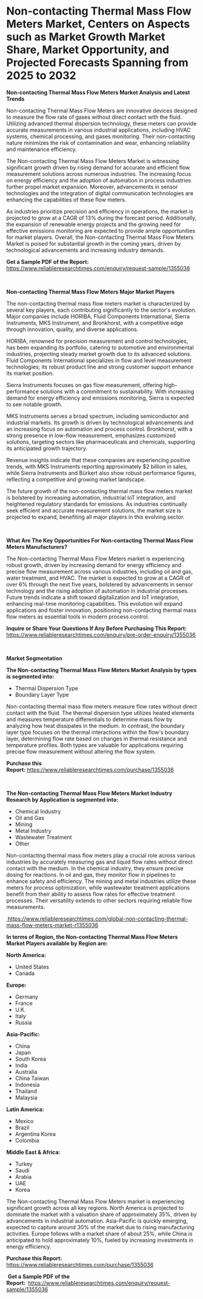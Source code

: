 <p><h1>Non-contacting Thermal Mass Flow Meters Market, Centers on Aspects such as Market Growth Market Share, Market Opportunity, and Projected Forecasts Spanning from 2025 to 2032</h1></p><p><strong>Non-contacting Thermal Mass Flow Meters Market Analysis and Latest Trends</strong></p>
<p><p>Non-contacting Thermal Mass Flow Meters are innovative devices designed to measure the flow rate of gases without direct contact with the fluid. Utilizing advanced thermal dispersion technology, these meters can provide accurate measurements in various industrial applications, including HVAC systems, chemical processing, and gases monitoring. Their non-contacting nature minimizes the risk of contamination and wear, enhancing reliability and maintenance efficiency.</p><p>The Non-contacting Thermal Mass Flow Meters Market is witnessing significant growth driven by rising demand for accurate and efficient flow measurement solutions across numerous industries. The increasing focus on energy efficiency and the adoption of automation in process industries further propel market expansion. Moreover, advancements in sensor technologies and the integration of digital communication technologies are enhancing the capabilities of these flow meters.</p><p>As industries prioritize precision and efficiency in operations, the market is projected to grow at a CAGR of 13% during the forecast period. Additionally, the expansion of renewable energy projects and the growing need for effective emissions monitoring are expected to provide ample opportunities for market players. Overall, the Non-contacting Thermal Mass Flow Meters Market is poised for substantial growth in the coming years, driven by technological advancements and increasing industry demands.</p></p>
<p><strong>Get a Sample PDF of the Report:&nbsp;</strong> <a href="https://www.reliableresearchtimes.com/enquiry/request-sample/1355036?utm_campaign=2771&utm_medium=2&utm_source=Github&utm_content=ia&utm_term=12042025&utm_id=non-contacting-thermal-mass-flow-meters">https://www.reliableresearchtimes.com/enquiry/request-sample/1355036</a></p>
<p>&nbsp;</p>
<p><strong>Non-contacting Thermal Mass Flow Meters Major Market Players</strong></p>
<p><p>The non-contacting thermal mass flow meters market is characterized by several key players, each contributing significantly to the sector's evolution. Major companies include HORIBA, Fluid Components International, Sierra Instruments, MKS Instrument, and Bronkhorst, with a competitive edge through innovation, quality, and diverse applications.</p><p>HORIBA, renowned for precision measurement and control technologies, has been expanding its portfolio, catering to automotive and environmental industries, projecting steady market growth due to its advanced solutions. Fluid Components International specializes in flow and level measurement technologies; its robust product line and strong customer support enhance its market position. </p><p>Sierra Instruments focuses on gas flow measurement, offering high-performance solutions with a commitment to sustainability. With increasing demand for energy efficiency and emissions monitoring, Sierra is expected to see notable growth.</p><p>MKS Instruments serves a broad spectrum, including semiconductor and industrial markets. Its growth is driven by technological advancements and an increasing focus on automation and process control. Bronkhorst, with a strong presence in low-flow measurement, emphasizes customized solutions, targeting sectors like pharmaceuticals and chemicals, supporting its anticipated growth trajectory.</p><p>Revenue insights indicate that these companies are experiencing positive trends, with MKS Instruments reporting approximately $2 billion in sales, while Sierra Instruments and Bürkert also show robust performance figures, reflecting a competitive and growing market landscape. </p><p>The future growth of the non-contacting thermal mass flow meters market is bolstered by increasing automation, industrial IoT integration, and heightened regulatory standards for emissions. As industries continually seek efficient and accurate measurement solutions, the market size is projected to expand, benefiting all major players in this evolving sector.</p></p>
<p>&nbsp;</p>
<p><strong>What Are The Key Opportunities For Non-contacting Thermal Mass Flow Meters Manufacturers?</strong></p>
<p><p>The Non-contacting Thermal Mass Flow Meters market is experiencing robust growth, driven by increasing demand for energy efficiency and precise flow measurement across various industries, including oil and gas, water treatment, and HVAC. The market is expected to grow at a CAGR of over 6% through the next five years, bolstered by advancements in sensor technology and the rising adoption of automation in industrial processes. Future trends indicate a shift toward digitalization and IoT integration, enhancing real-time monitoring capabilities. This evolution will expand applications and foster innovation, positioning non-contacting thermal mass flow meters as essential tools in modern process control.</p></p>
<p><strong>Inquire or Share Your Questions If Any Before Purchasing This Report:</strong> <a href="https://www.reliableresearchtimes.com/enquiry/pre-order-enquiry/1355036?utm_campaign=2771&utm_medium=2&utm_source=Github&utm_content=ia&utm_term=12042025&utm_id=non-contacting-thermal-mass-flow-meters">https://www.reliableresearchtimes.com/enquiry/pre-order-enquiry/1355036</a></p>
<p>&nbsp;</p>
<p><strong>Market Segmentation</strong></p>
<p><strong>The Non-contacting Thermal Mass Flow Meters Market Analysis by types is segmented into:</strong></p>
<p><ul><li>Thermal Dispersion Type</li><li>Boundary Layer Type</li></ul></p>
<p><p>Non-contacting thermal mass flow meters measure flow rates without direct contact with the fluid. The thermal dispersion type utilizes heated elements and measures temperature differentials to determine mass flow by analyzing how heat dissipates in the medium. In contrast, the boundary layer type focuses on the thermal interactions within the flow's boundary layer, determining flow rate based on changes in thermal resistance and temperature profiles. Both types are valuable for applications requiring precise flow measurement without altering the flow system.</p></p>
<p><strong>Purchase this Report:&nbsp;</strong><a href="https://www.reliableresearchtimes.com/purchase/1355036?utm_campaign=2771&utm_medium=2&utm_source=Github&utm_content=ia&utm_term=12042025&utm_id=non-contacting-thermal-mass-flow-meters">https://www.reliableresearchtimes.com/purchase/1355036</a></p>
<p>&nbsp;</p>
<p><strong>The Non-contacting Thermal Mass Flow Meters Market Industry Research by Application is segmented into:</strong></p>
<p><ul><li>Chemical Industry</li><li>Oil and Gas</li><li>Mining</li><li>Metal Industry</li><li>Wastewater Treatment</li><li>Other</li></ul></p>
<p><p>Non-contacting thermal mass flow meters play a crucial role across various industries by accurately measuring gas and liquid flow rates without direct contact with the medium. In the chemical industry, they ensure precise dosing for reactions. In oil and gas, they monitor flow in pipelines to enhance safety and efficiency. The mining and metal industries utilize these meters for process optimization, while wastewater treatment applications benefit from their ability to assess flow rates for effective treatment processes. Their versatility extends to other sectors requiring reliable flow measurements.</p></p>
<p><a href="https://www.reliableresearchtimes.com/global-non-contacting-thermal-mass-flow-meters-market-r1355036?utm_campaign=2771&utm_medium=2&utm_source=Github&utm_content=ia&utm_term=12042025&utm_id=non-contacting-thermal-mass-flow-meters">&nbsp;https://www.reliableresearchtimes.com/global-non-contacting-thermal-mass-flow-meters-market-r1355036</a></p>
<p><strong>In terms of Region, the Non-contacting Thermal Mass Flow Meters Market Players available by Region are:</strong></p>
<p>
    <p> <strong> North America: </strong>
        <ul>
            <li>United States</li>
            <li>Canada</li>
        </ul>
        </p> 
    <p> <strong> Europe: </strong>
        <ul>
            <li>Germany</li>
            <li>France</li>
            <li>U.K.</li>
            <li>Italy</li>
            <li>Russia</li>
        </ul>
        </p> 
    <p> <strong> Asia-Pacific: </strong>
        <ul>
            <li>China</li>
            <li>Japan</li>
            <li>South Korea</li>
            <li>India</li>
            <li>Australia</li>
            <li>China Taiwan</li>
            <li>Indonesia</li>
            <li>Thailand</li>
            <li>Malaysia</li>
        </ul>
        </p> 
    <p> <strong> Latin America: </strong>
        <ul>
            <li>Mexico</li>
            <li>Brazil</li>
            <li>Argentina Korea</li>
            <li>Colombia</li>
        </ul>
        </p> 
    <p> <strong> Middle East & Africa: </strong>
        <ul>
            <li>Turkey</li>
            <li>Saudi</li>
            <li>Arabia</li>
            <li>UAE</li>
            <li>Korea</li>
        </ul>
    </p>
    </p>
<p><p>The Non-contacting Thermal Mass Flow Meters market is experiencing significant growth across all key regions. North America is projected to dominate the market with a valuation share of approximately 35%, driven by advancements in industrial automation. Asia-Pacific is quickly emerging, expected to capture around 30% of the market due to rising manufacturing activities. Europe follows with a market share of about 25%, while China is anticipated to hold approximately 10%, fueled by increasing investments in energy efficiency.</p></p>
<p><strong>Purchase this Report: </strong><a href="https://www.reliableresearchtimes.com/purchase/1355036?utm_campaign=2771&utm_medium=2&utm_source=Github&utm_content=ia&utm_term=12042025&utm_id=non-contacting-thermal-mass-flow-meters">https://www.reliableresearchtimes.com/purchase/1355036</a></p>
<p>&nbsp;<strong>Get a Sample PDF of the Report:&nbsp;&nbsp;</strong><a href="https://www.reliableresearchtimes.com/enquiry/request-sample/1355036?utm_campaign=2771&utm_medium=2&utm_source=Github&utm_content=ia&utm_term=12042025&utm_id=non-contacting-thermal-mass-flow-meters">https://www.reliableresearchtimes.com/enquiry/request-sample/1355036</a></p>
<p><strong></strong></p>
<p><p></p><p></p><p></p></p>